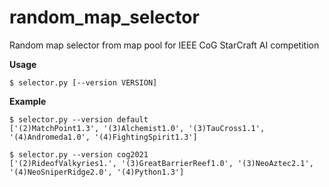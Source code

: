 # random_map_selector
Random map selector from map pool for IEEE CoG StarCraft AI competition

__Usage__
~~~
$ selector.py [--version VERSION]
~~~
__Example__
~~~
$ selector.py --version default
['(2)MatchPoint1.3', '(3)Alchemist1.0', '(3)TauCross1.1', '(4)Andromeda1.0', '(4)FightingSpirit1.3']

$ selector.py --version cog2021
['(2)RideofValkyries1.', '(3)GreatBarrierReef1.0', '(3)NeoAztec2.1', '(4)NeoSniperRidge2.0', '(4)Python1.3']
~~~

